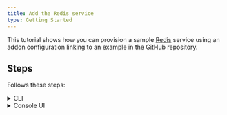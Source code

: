 ```yaml
---
title: Add the Redis service
type: Getting Started
---
```


This tutorial shows how you can provision a sample [Redis](https://redis.io/) service using an addon configuration linking to an example in the GitHub repository.

## Steps

Follows these steps:

<div tabs name="steps" group="create-redis-service">
  <details>
  <summary label="cli">
  CLI
  </summary>

1. Provision an AddonsConfiguration CR with the Redis service:

   ```yaml
   cat <<EOF | kubectl apply -f  -
   apiVersion: addons.kyma-project.io/v1alpha1
   kind: AddonsConfiguration
   metadata:
     name: redis-addon
     namespace: orders-service
   spec:
     repositories:
     - url: https://github.com/kyma-project/addons/releases/download/0.12.0/index-testing.yaml
   EOF
   ```

2. Check if the AddonsConfiguration CR was created successfully. The CR phase should state `Ready`:

  ```bash
  kubectl get addonsconfigurations redis-addon -n orders-service -o=jsonpath="{.status.phase}"
  ```

  </details>
  <details>
  <summary label="console-ui">
  Console UI
  </summary>

1. Navigate to the `orders-service` Namespace overview by selecting it from the drop-down list in the top navigation panel.

2. Navigate to the **Configuration** section in the left navigation panel, go to the **Addons** view, and select **Add New Configuration**.

3. Once the new box opens up, enter `https://github.com/kyma-project/addons/releases/download/0.11.0/index-testing.yaml` in the **Urls** field. The addon name is automatically generated.

4. Select **Add** to confirm the changes.

5. Wait for the addon to have the `READY` status.


    </details>
</div>
